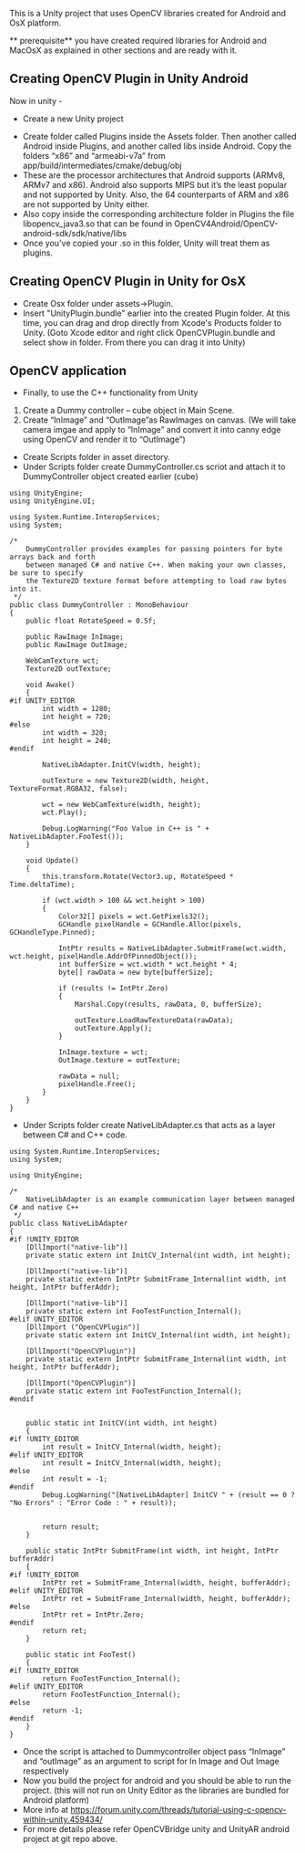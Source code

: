 This is a Unity project that uses OpenCV libraries created for Android and OsX platform.

** prerequisite** you have created required libraries for Android and MacOsX as explained in other sections and are ready with it.

## Creating OpenCV Plugin in Unity Android
Now in unity -
+ Create a new Unity project
- Create folder called Plugins inside the Assets folder. Then another called Android inside Plugins, and another called libs inside Android. Copy the folders “x86” and “armeabi-v7a” from app/build/intermediates/cmake/debug/obj
- These are the processor architectures that Android supports (ARMv8, ARMv7 and x86). Android also supports MIPS but it’s the least popular and not supported by Unity. Also, the 64 counterparts of ARM and x86 are not supported by Unity either.
- Also copy inside the corresponding architecture folder in Plugins the file libopencv_java3.so that can be found in OpenCV4Android/OpenCV-android-sdk/sdk/native/libs
- Once you've copied your .so in this folder, Unity will treat them as plugins.

## Creating OpenCV Plugin in Unity for OsX
- Create Osx folder under assets->Plugin.
- Insert "UnityPlugin.bundle" earlier into the created Plugin folder. At this time, you can drag and drop directly from Xcode's Products folder to Unity. (Goto Xcode editor and right click OpenCVPlugin.bundle and select show in folder. From there you can drag it into Unity)

## OpenCV application
- Finally, to use the C++ functionality from Unity
1. Create a Dummy controller – cube object in Main Scene. 
2. Create “InImage” and “OutImage”as RawImages on canvas. (We will take camera imgae and apply to “InImage” and convert it into canny edge using OpenCV and render it to “OutImage”)

- Create Scripts folder in asset directory.
- Under Scripts folder create DummyController.cs scriot and attach it to DummyController object created earlier (cube)
```
using UnityEngine;
using UnityEngine.UI;

using System.Runtime.InteropServices;
using System;

/*
    DummyController provides examples for passing pointers for byte arrays back and forth
    between managed C# and native C++. When making your own classes, be sure to specify
    the Texture2D texture format before attempting to load raw bytes into it.
 */
public class DummyController : MonoBehaviour
{
    public float RotateSpeed = 0.5f;

    public RawImage InImage;
    public RawImage OutImage;

    WebCamTexture wct;
    Texture2D outTexture;

    void Awake()
    {
#if UNITY_EDITOR
        int width = 1280;
        int height = 720;
#else
        int width = 320;
        int height = 240;
#endif

        NativeLibAdapter.InitCV(width, height);

        outTexture = new Texture2D(width, height, TextureFormat.RGBA32, false);

        wct = new WebCamTexture(width, height);
        wct.Play();

        Debug.LogWarning("Foo Value in C++ is " + NativeLibAdapter.FooTest());
    }

    void Update()
    {
        this.transform.Rotate(Vector3.up, RotateSpeed * Time.deltaTime);

        if (wct.width > 100 && wct.height > 100)
        {
            Color32[] pixels = wct.GetPixels32();
            GCHandle pixelHandle = GCHandle.Alloc(pixels, GCHandleType.Pinned);

            IntPtr results = NativeLibAdapter.SubmitFrame(wct.width, wct.height, pixelHandle.AddrOfPinnedObject());
            int bufferSize = wct.width * wct.height * 4;
            byte[] rawData = new byte[bufferSize];

            if (results != IntPtr.Zero)
            {
                Marshal.Copy(results, rawData, 0, bufferSize);

                outTexture.LoadRawTextureData(rawData);
                outTexture.Apply();
            }
            
            InImage.texture = wct;
            OutImage.texture = outTexture;

            rawData = null;
            pixelHandle.Free();
        }
    }
} 
```
- Under Scripts folder create NativeLibAdapter.cs that acts as a layer between C# and C++ code.

```
using System.Runtime.InteropServices;
using System;

using UnityEngine;

/*
    NativeLibAdapter is an example communication layer between managed C# and native C++
 */
public class NativeLibAdapter
{
#if !UNITY_EDITOR
	[DllImport("native-lib")]
	private static extern int InitCV_Internal(int width, int height);

	[DllImport("native-lib")]
	private static extern IntPtr SubmitFrame_Internal(int width, int height, IntPtr bufferAddr);

	[DllImport("native-lib")]
	private static extern int FooTestFunction_Internal();
#elif UNITY_EDITOR
    [DllImport ("OpenCVPlugin")]
    private static extern int InitCV_Internal(int width, int height);

    [DllImport("OpenCVPlugin")]
    private static extern IntPtr SubmitFrame_Internal(int width, int height, IntPtr bufferAddr);

    [DllImport("OpenCVPlugin")]
    private static extern int FooTestFunction_Internal();
#endif


    public static int InitCV(int width, int height)
	{
#if !UNITY_EDITOR
		int result = InitCV_Internal(width, height);
#elif UNITY_EDITOR
        int result = InitCV_Internal(width, height);
#else
		int result = -1;
#endif
        Debug.LogWarning("[NativeLibAdapter] InitCV " + (result == 0 ? "No Errors" : "Error Code : " + result));

		
		return result;
	}

	public static IntPtr SubmitFrame(int width, int height, IntPtr bufferAddr)
	{
#if !UNITY_EDITOR
		IntPtr ret = SubmitFrame_Internal(width, height, bufferAddr);
#elif UNITY_EDITOR
        IntPtr ret = SubmitFrame_Internal(width, height, bufferAddr);
#else
		IntPtr ret = IntPtr.Zero;
#endif
        return ret;
	}

	public static int FooTest()
	{
#if !UNITY_EDITOR
		return FooTestFunction_Internal();
#elif UNITY_EDITOR
        return FooTestFunction_Internal();
#else
		return -1;
#endif
    }
} 
```
- Once the script is attached to Dummycontroller object pass “InImage” and “outImage” as an argument to script for In Image and Out Image respectively
- Now you build the project for android and you should be able to run the project. (this will not run on Unity Editor as the libraries are bundled for Android platform)
- More info at https://forum.unity.com/threads/tutorial-using-c-opencv-within-unity.459434/
- For more details please refer OpenCVBridge unity and UnityAR android project at git repo above.